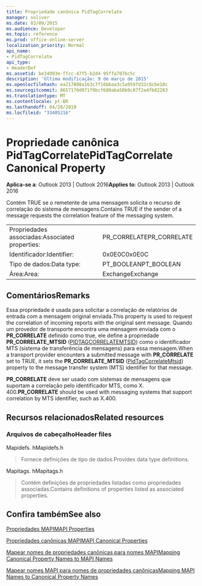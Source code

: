 ```yaml
---
title: Propriedade canônica PidTagCorrelate
manager: soliver
ms.date: 03/09/2015
ms.audience: Developer
ms.topic: reference
ms.prod: office-online-server
localization_priority: Normal
api_name:
- PidTagCorrelate
api_type:
- HeaderDef
ms.assetid: be34993e-ffcc-47f5-b2d4-95ffa707bc5c
description: 'Última modificação: 9 de março de 2015'
ms.openlocfilehash: ea217808a163c7f16bbaa3c5a959fd32c8cbe10c
ms.sourcegitcommit: 8657170d071f9bcf680aba50b9c07f2a4fb82283
ms.translationtype: MT
ms.contentlocale: pt-BR
ms.lasthandoff: 04/28/2019
ms.locfileid: "33405216"
---
```

# <a name="pidtagcorrelate-canonical-property"></a><span data-ttu-id="f2173-103">Propriedade canônica PidTagCorrelate</span><span class="sxs-lookup"><span data-stu-id="f2173-103">PidTagCorrelate Canonical Property</span></span>

  
  
<span data-ttu-id="f2173-104">**Aplica-se a**: Outlook 2013 | Outlook 2016</span><span class="sxs-lookup"><span data-stu-id="f2173-104">**Applies to**: Outlook 2013 | Outlook 2016</span></span> 
  
<span data-ttu-id="f2173-105">Contém TRUE se o remetente de uma mensagem solicita o recurso de correlação do sistema de mensagens.</span><span class="sxs-lookup"><span data-stu-id="f2173-105">Contains TRUE if the sender of a message requests the correlation feature of the messaging system.</span></span>
  
|||
|:-----|:-----|
|<span data-ttu-id="f2173-106">Propriedades associadas:</span><span class="sxs-lookup"><span data-stu-id="f2173-106">Associated properties:</span></span>  <br/> |<span data-ttu-id="f2173-107">PR_CORRELATE</span><span class="sxs-lookup"><span data-stu-id="f2173-107">PR_CORRELATE</span></span>  <br/> |
|<span data-ttu-id="f2173-108">Identificador:</span><span class="sxs-lookup"><span data-stu-id="f2173-108">Identifier:</span></span>  <br/> |<span data-ttu-id="f2173-109">0x0E0C</span><span class="sxs-lookup"><span data-stu-id="f2173-109">0x0E0C</span></span>  <br/> |
|<span data-ttu-id="f2173-110">Tipo de dados:</span><span class="sxs-lookup"><span data-stu-id="f2173-110">Data type:</span></span>  <br/> |<span data-ttu-id="f2173-111">PT_BOOLEAN</span><span class="sxs-lookup"><span data-stu-id="f2173-111">PT_BOOLEAN</span></span>  <br/> |
|<span data-ttu-id="f2173-112">Área:</span><span class="sxs-lookup"><span data-stu-id="f2173-112">Area:</span></span>  <br/> |<span data-ttu-id="f2173-113">Exchange</span><span class="sxs-lookup"><span data-stu-id="f2173-113">Exchange</span></span>  <br/> |
   
## <a name="remarks"></a><span data-ttu-id="f2173-114">Comentários</span><span class="sxs-lookup"><span data-stu-id="f2173-114">Remarks</span></span>

<span data-ttu-id="f2173-115">Essa propriedade é usada para solicitar a correlação de relatórios de entrada com a mensagem original enviada.</span><span class="sxs-lookup"><span data-stu-id="f2173-115">This property is used to request the correlation of incoming reports with the original sent message.</span></span> <span data-ttu-id="f2173-116">Quando um provedor de transporte encontra uma mensagem enviada com o **PR_CORRELATE** definido como true, ele define a propriedade **PR_CORRELATE_MTSID** ([PIDTAGCORRELATEMTSID](pidtagcorrelatemtsid-canonical-property.md)) como o identificador MTS (sistema de transferência de mensagens) para essa mensagem.</span><span class="sxs-lookup"><span data-stu-id="f2173-116">When a transport provider encounters a submitted message with **PR_CORRELATE** set to TRUE, it sets the **PR_CORRELATE_MTSID** ([PidTagCorrelateMtsid](pidtagcorrelatemtsid-canonical-property.md)) property to the message transfer system (MTS) identifier for that message.</span></span>
  
 <span data-ttu-id="f2173-117">**PR_CORRELATE** deve ser usado com sistemas de mensagens que suportam a correlação pelo identificador MTS, como X. 400.</span><span class="sxs-lookup"><span data-stu-id="f2173-117">**PR_CORRELATE** should be used with messaging systems that support correlation by MTS identifier, such as X.400.</span></span> 
  
## <a name="related-resources"></a><span data-ttu-id="f2173-118">Recursos relacionados</span><span class="sxs-lookup"><span data-stu-id="f2173-118">Related resources</span></span>

### <a name="header-files"></a><span data-ttu-id="f2173-119">Arquivos de cabeçalho</span><span class="sxs-lookup"><span data-stu-id="f2173-119">Header files</span></span>

<span data-ttu-id="f2173-120">Mapidefs. h</span><span class="sxs-lookup"><span data-stu-id="f2173-120">Mapidefs.h</span></span>
  
> <span data-ttu-id="f2173-121">Fornece definições de tipo de dados.</span><span class="sxs-lookup"><span data-stu-id="f2173-121">Provides data type definitions.</span></span>
    
<span data-ttu-id="f2173-122">Mapitags. h</span><span class="sxs-lookup"><span data-stu-id="f2173-122">Mapitags.h</span></span>
  
> <span data-ttu-id="f2173-123">Contém definições de propriedades listadas como propriedades associadas.</span><span class="sxs-lookup"><span data-stu-id="f2173-123">Contains definitions of properties listed as associated properties.</span></span>
    
## <a name="see-also"></a><span data-ttu-id="f2173-124">Confira também</span><span class="sxs-lookup"><span data-stu-id="f2173-124">See also</span></span>



[<span data-ttu-id="f2173-125">Propriedades MAPI</span><span class="sxs-lookup"><span data-stu-id="f2173-125">MAPI Properties</span></span>](mapi-properties.md)
  
[<span data-ttu-id="f2173-126">Propriedades canônicas MAPI</span><span class="sxs-lookup"><span data-stu-id="f2173-126">MAPI Canonical Properties</span></span>](mapi-canonical-properties.md)
  
[<span data-ttu-id="f2173-127">Mapear nomes de propriedades canônicas para nomes MAPI</span><span class="sxs-lookup"><span data-stu-id="f2173-127">Mapping Canonical Property Names to MAPI Names</span></span>](mapping-canonical-property-names-to-mapi-names.md)
  
[<span data-ttu-id="f2173-128">Mapear nomes MAPI para nomes de propriedades canônicas</span><span class="sxs-lookup"><span data-stu-id="f2173-128">Mapping MAPI Names to Canonical Property Names</span></span>](mapping-mapi-names-to-canonical-property-names.md)


